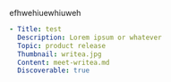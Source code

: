 efhwehiuewhiuweh

```yml
- Title: test
  Description: Lorem ipsum or whatever
  Topic: product release
  Thumbnail: writea.jpg
  Content: meet-writea.md
  Discoverable: true
```